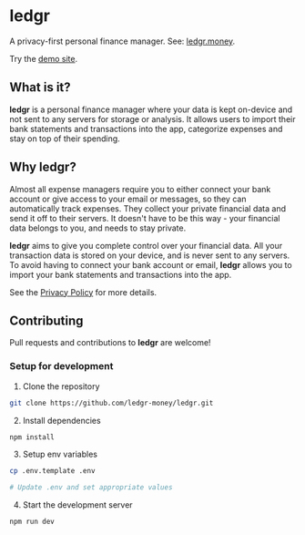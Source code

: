 # ledgr

A privacy-first personal finance manager. See: [ledgr.money](https://ledgr.money).

Try the [demo site](https://demo.ledgr.money).

## What is it?

**ledgr** is a personal finance manager where your data is kept on-device and not sent to any servers for storage or analysis. It allows users to import their bank statements and transactions into the app, categorize expenses and stay on top of their spending.

## Why ledgr?

Almost all expense managers require you to either connect your bank account or give access to your email or messages, so they can automatically track expenses. They collect your private financial data and send it off to their servers. It doesn't have to be this way - your financial data belongs to you, and needs to stay private.  

**ledgr** aims to give you complete control over your financial data. All your transaction data is stored on your device, and is never sent to any servers. To avoid having to connect your bank account or email, **ledgr** allows you to import your bank statements and transactions into the app.

See the [Privacy Policy](https://ledgr.money/privacy-policy) for more details.

## Contributing

Pull requests and contributions to **ledgr** are welcome!

### Setup for development

1. Clone the repository
```bash
git clone https://github.com/ledgr-money/ledgr.git
```

2. Install dependencies
```bash
npm install
```

3. Setup env variables
```bash
cp .env.template .env

# Update .env and set appropriate values
```

4. Start the development server
```bash
npm run dev
```
